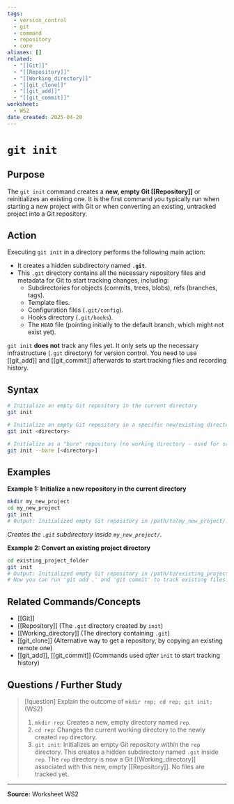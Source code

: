 ```yaml
---
tags:
  - version_control
  - git
  - command
  - repository
  - core
aliases: []
related:
  - "[[Git]]"
  - "[[Repository]]"
  - "[[Working_directory]]"
  - "[[git_clone]]"
  - "[[git_add]]"
  - "[[git_commit]]"
worksheet:
  - WS2
date_created: 2025-04-20
---
```

# ` git init `

## Purpose

The `git init` command creates a **new, empty Git [[Repository]]** or reinitializes an existing one. It is the first command you typically run when starting a new project with Git or when converting an existing, untracked project into a Git repository.

## Action

Executing `git init` in a directory performs the following main action:
- It creates a hidden subdirectory named **`.git`**.
- This `.git` directory contains all the necessary repository files and metadata for Git to start tracking changes, including:
    - Subdirectories for objects (commits, trees, blobs), refs (branches, tags).
    - Template files.
    - Configuration files (`.git/config`).
    - Hooks directory (`.git/hooks`).
    - The `HEAD` file (pointing initially to the default branch, which might not exist yet).

`git init` **does not** track any files yet. It only sets up the necessary infrastructure (`.git` directory) for version control. You need to use [[git_add]] and [[git_commit]] afterwards to start tracking files and recording history.

## Syntax

```bash
# Initialize an empty Git repository in the current directory
git init

# Initialize an empty Git repository in a specific new/existing directory
git init <directory>

# Initialize as a "bare" repository (no working directory - used for servers/sharing)
git init --bare [<directory>]
```

## Examples

**Example 1: Initialize a new repository in the current directory**
```bash
mkdir my_new_project
cd my_new_project
git init
# Output: Initialized empty Git repository in /path/to/my_new_project/.git/
```
*Creates the `.git` subdirectory inside `my_new_project/`.*

**Example 2: Convert an existing project directory**
```bash
cd existing_project_folder
git init
# Output: Initialized empty Git repository in /path/to/existing_project_folder/.git/
# Now you can run 'git add .' and 'git commit' to track existing files.
```

## Related Commands/Concepts
- [[Git]]
- [[Repository]] (The `.git` directory created by `init`)
- [[Working_directory]] (The directory containing `.git`)
- [[git_clone]] (Alternative way to get a repository, by copying an existing remote one)
- [[git_add]], [[git_commit]] (Commands used *after* `init` to start tracking history)

## Questions / Further Study
>[!question] Explain the outcome of `mkdir rep; cd rep; git init;` (WS2)
> 1.  `mkdir rep`: Creates a new, empty directory named `rep`.
> 2.  `cd rep`: Changes the current working directory to the newly created `rep` directory.
> 3.  `git init`: Initializes an empty Git repository *within* the `rep` directory. This creates a hidden subdirectory named `.git` inside `rep`. The `rep` directory is now a Git [[Working_directory]] associated with this new, empty [[Repository]]. No files are tracked yet.

---
**Source:** Worksheet WS2